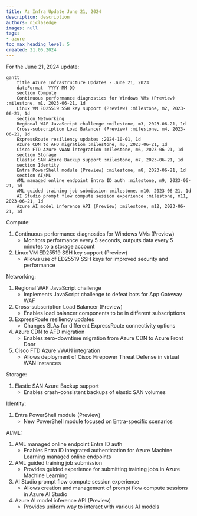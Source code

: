 ```yaml
---
title: Az Infra Update June 21, 2024
description: description
authors: niclasedge
images: null
tags:
- azure
toc_max_heading_level: 5
created: 21.06.2024
---
```


For the June 21, 2024 update:

```mermaid
gantt
    title Azure Infrastructure Updates - June 21, 2023
    dateFormat  YYYY-MM-DD
    section Compute
    Continuous performance diagnostics for Windows VMs (Preview) :milestone, m1, 2023-06-21, 1d
    Linux VM ED25519 SSH key support (Preview) :milestone, m2, 2023-06-21, 1d
    section Networking
    Regional WAF JavaScript challenge :milestone, m3, 2023-06-21, 1d
    Cross-subscription Load Balancer (Preview) :milestone, m4, 2023-06-21, 1d
    ExpressRoute resiliency updates :2024-10-01, 1d
    Azure CDN to AFD migration :milestone, m5, 2023-06-21, 1d
    Cisco FTD Azure vWAN integration :milestone, m6, 2023-06-21, 1d
    section Storage
    Elastic SAN Azure Backup support :milestone, m7, 2023-06-21, 1d
    section Identity
    Entra PowerShell module (Preview) :milestone, m8, 2023-06-21, 1d
    section AI/ML
    AML managed online endpoint Entra ID auth :milestone, m9, 2023-06-21, 1d
    AML guided training job submission :milestone, m10, 2023-06-21, 1d
    AI Studio prompt flow compute session experience :milestone, m11, 2023-06-21, 1d
    Azure AI model inference API (Preview) :milestone, m12, 2023-06-21, 1d
```

Compute:
1. Continuous performance diagnostics for Windows VMs (Preview)
   - Monitors performance every 5 seconds, outputs data every 5 minutes to a storage account
2. Linux VM ED25519 SSH key support (Preview)
   - Allows use of ED25519 SSH keys for improved security and performance

Networking:
1. Regional WAF JavaScript challenge
   - Implements JavaScript challenge to defeat bots for App Gateway WAF
2. Cross-subscription Load Balancer (Preview)
   - Enables load balancer components to be in different subscriptions
3. ExpressRoute resiliency updates
   - Changes SLAs for different ExpressRoute connectivity options
4. Azure CDN to AFD migration
   - Enables zero-downtime migration from Azure CDN to Azure Front Door
5. Cisco FTD Azure vWAN integration
   - Allows deployment of Cisco Firepower Threat Defense in virtual WAN instances

Storage:
1. Elastic SAN Azure Backup support
   - Enables crash-consistent backups of elastic SAN volumes

Identity:
1. Entra PowerShell module (Preview)
   - New PowerShell module focused on Entra-specific scenarios

AI/ML:
1. AML managed online endpoint Entra ID auth
   - Enables Entra ID integrated authentication for Azure Machine Learning managed online endpoints
2. AML guided training job submission
   - Provides guided experience for submitting training jobs in Azure Machine Learning
3. AI Studio prompt flow compute session experience
   - Allows creation and management of prompt flow compute sessions in Azure AI Studio
4. Azure AI model inference API (Preview)
   - Provides uniform way to interact with various AI models